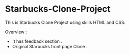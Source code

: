 # Starbucks-Clone-Project
This is Starbucks Clone Project  using skills HTML and CSS. 

Overview :
* It has feedback section .
* Original Starbucks front page Clone .  
